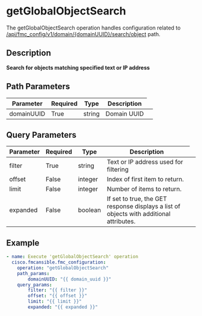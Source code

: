 # getGlobalObjectSearch

The getGlobalObjectSearch operation handles configuration related to [/api/fmc_config/v1/domain/{domainUUID}/search/object](/paths//api/fmc_config/v1/domain/{domain_uuid}/search/object.md) path.&nbsp;
## Description
**Search for objects matching specified text or IP address**

## Path Parameters
| Parameter | Required | Type | Description |
| --------- | -------- | ---- | ----------- |
| domainUUID | True | string <td colspan=3> Domain UUID |

## Query Parameters
| Parameter | Required | Type | Description |
| --------- | -------- | ---- | ----------- |
| filter | True | string <td colspan=3> Text or IP address used for filtering |
| offset | False | integer <td colspan=3> Index of first item to return. |
| limit | False | integer <td colspan=3> Number of items to return. |
| expanded | False | boolean <td colspan=3> If set to true, the GET response displays a list of objects with additional attributes. |

## Example
```yaml
- name: Execute 'getGlobalObjectSearch' operation
  cisco.fmcansible.fmc_configuration:
    operation: "getGlobalObjectSearch"
    path_params:
        domainUUID: "{{ domain_uuid }}"
    query_params:
        filter: "{{ filter }}"
        offset: "{{ offset }}"
        limit: "{{ limit }}"
        expanded: "{{ expanded }}"

```